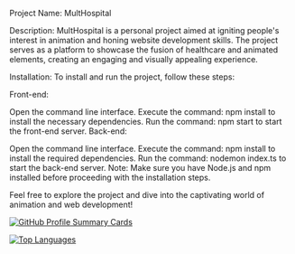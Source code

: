 Project Name: MultHospital

Description:
MultHospital is a personal project aimed at igniting people's interest in animation and honing website development skills. The project serves as a platform to showcase the fusion of healthcare and animated elements, creating an engaging and visually appealing experience.

Installation:
To install and run the project, follow these steps:

Front-end:

Open the command line interface.
Execute the command: npm install to install the necessary dependencies.
Run the command: npm start to start the front-end server.
Back-end:

Open the command line interface.
Execute the command: npm install to install the required dependencies.
Run the command: nodemon index.ts to start the back-end server.
Note: Make sure you have Node.js and npm installed before proceeding with the installation steps.

Feel free to explore the project and dive into the captivating world of animation and web development!

[![GitHub Profile Summary Cards](https://github-profile-summary-cards.vercel.app/api/cards/profile-details?username=gibloor&theme=dracula)](https://github.com/gibloor/MultHospital)

[![Top Languages](https://github-profile-summary-cards.vercel.app/api/cards/repos-per-language?username=gibloor&theme=dracula)](https://github.com/gibloor/MultHospital)